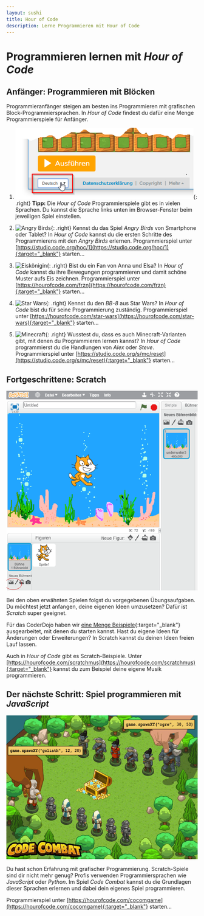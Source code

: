 ```yaml
---
layout: sushi
title: Hour of Code
description: Lerne Programmieren mit Hour of Code
---
```


# Programmieren lernen mit *Hour of Code*

## Anfänger: Programmieren mit Blöcken

Programmieranfänger steigen am besten ins Programmieren mit grafischen Block-Programmiersprachen. In *Hour of Code* findest du dafür eine Menge Programmierspiele für Anfänger.

1. ![Sprache einstellen](hour-of-code/sprache-einstellen.png){: .right}
**Tipp:** Die *Hour of Code* Programmierspiele gibt es in vielen Sprachen. Du kannst die Sprache links unten im Browser-Fenster beim jeweiligen Spiel einstellen.

1. ![Angry Birds](https://code.org/images/tutorials/resubmission/codeorg.jpg){: .right}
Kennst du das Spiel *Angry Birds* von Smartphone oder Tablet? In *Hour of Code* kannst du die ersten Schritte des Programmierens mit den *Angry Birds* erlernen. Programmierspiel unter [https://studio.code.org/hoc/1](https://studio.code.org/hoc/1){:target="_blank"} starten...

1. ![Eiskönigin](https://code.org/images/tutorials/resubmission/frozen.jpg){: .right}
Bist du ein Fan von Anna und Elsa? In *Hour of Code* kannst du ihre Bewegungen programmieren und damit schöne Muster aufs Eis zeichnen. Programmierspiel unter [https://hourofcode.com/frzn](https://hourofcode.com/frzn){:target="_blank"} starten...

1. ![Star Wars](https://code.org/images/tutorials/resubmission/starwars.jpg){: .right}
Kennst du den *BB-8* aus Star Wars? In *Hour of Code* bist du für seine Programmierung zuständig. Programmierspiel unter [https://hourofcode.com/star-wars](https://hourofcode.com/star-wars){:target="_blank"} starten...

1. ![Minecraft](https://code.org/images/fit-478/mc/mc_landing_2015.png){: .right}
Wusstest du, dass es auch Minecraft-Varianten gibt, mit denen du Programmieren lernen kannst? In *Hour of Code* programmierst du die Handlungen von *Alex* oder *Steve*. Programmierspiel unter [https://studio.code.org/s/mc/reset](https://studio.code.org/s/mc/reset){:target="_blank"} starten...


## Fortgeschrittene: Scratch

![Bühnenbild auswählen](scratch-fang-mich/01-background.png)

Bei den oben erwähnten Spielen folgst du vorgegebenen Übungsaufgaben. Du möchtest jetzt anfangen, deine eigenen Ideen umzusetzen? Dafür ist *Scratch* super geeignet.

Für das CoderDojo haben wir [eine Menge Beispiele](http://coderdojo-linz.github.io/infos/uebungsbeispiele.html){:target="_blank"} ausgearbeitet, mit denen du starten kannst. Hast du eigene Ideen für Änderungen oder Erweiterungen? In Scratch kannst du deinen Ideen freien Lauf lassen.

Auch in *Hour of Code* gibt es Scratch-Beispiele. Unter [https://hourofcode.com/scratchmus](https://hourofcode.com/scratchmus){:target="_blank"} kannst du zum Beispiel deine eigene Musik programmieren.


## Der nächste Schritt: Spiel programmieren mit *JavaScript*

![Code Combat](hour-of-code/code_combat_gamedev.jpg)

Du hast schon Erfahrung mit grafischer Programmierung. Scratch-Spiele sind dir nicht mehr genug? Profis verwenden Programmiersprachen wie *JavaScript* oder *Python*. Im Spiel *Code Combat* kannst du die Grundlagen dieser Sprachen erlernen und dabei dein eigenes Spiel programmieren.

Programmierspiel unter [https://hourofcode.com/cocomgame](https://hourofcode.com/cocomgame){:target="_blank"} starten...